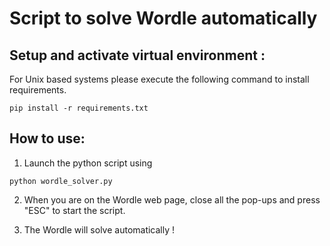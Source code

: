 # Script to solve Wordle automatically

## Setup and activate virtual environment :
For Unix based systems please execute the following command to install requirements.

```
pip install -r requirements.txt
```

## How to use:
1. Launch the python script using 

```
python wordle_solver.py
```

2. When you are on the Wordle web page, close all the pop-ups and press "ESC" to start the script.

3. The Wordle will solve automatically !
